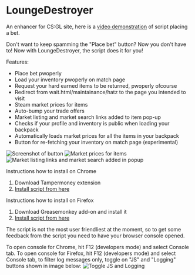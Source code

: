 LoungeDestroyer
==============

An enhancer for CS:GL site, here is a [video demonstration](http://youtu.be/JT2a4h35o90) of script placing a bet.

Don't want to keep spamming the "Place bet" button? Now you don't have to! Now with LoungeDestroyer, the script does it for you!

Features:
* Place bet pwoperly
* Load your inventory pwoperly on match page
* Request your hard earned items to be returned, pwoperly ofcourse
* Redirect from wait.html/maintainance/hatz to the page you intended to visit
* Steam market prices for items
* Auto-bump your trade offers
* Market listing and market search links added to item pop-up
* Checks if your profile and inventory is public when loading your backpack
* Automatically loads market prices for all the items in your backpack
* Button for re-fetching your inventory on match page (experimental)

![Screenshot of button](http://puu.sh/9IixA/79f4a95363.png)
![Market prices for items](http://puu.sh/ax7jd/ad8f7940a3.png)
![Market listing links and market search added in popup](http://puu.sh/ax7nj/28b84aec7d.png)

Instructions how to install on Chrome

1. Download Tampermoney extension
2. [Install script from here](http://ncla.me/csgl3000/csgl3000.user.js)

Instructions how to install on Firefox
1. Download Greasemonkey add-on and install it
2. [Install script from here](http://ncla.me/csgl3000/csgl3000.user.js)

The script is not the most user friendliest at the moment, so to get some feedback from the script you need to have your browser console opened.

To open console for Chrome, hit F12 (developers mode) and select Console tab.
To open console for Firefox, hit F12 (developers mode) and select Console tab, to filter log messages only, toggle on "JS" and "Logging" buttons shown in image below:
![Toggle JS and Logging](http://puu.sh/ax7MR/e8641ac1ac.png)
